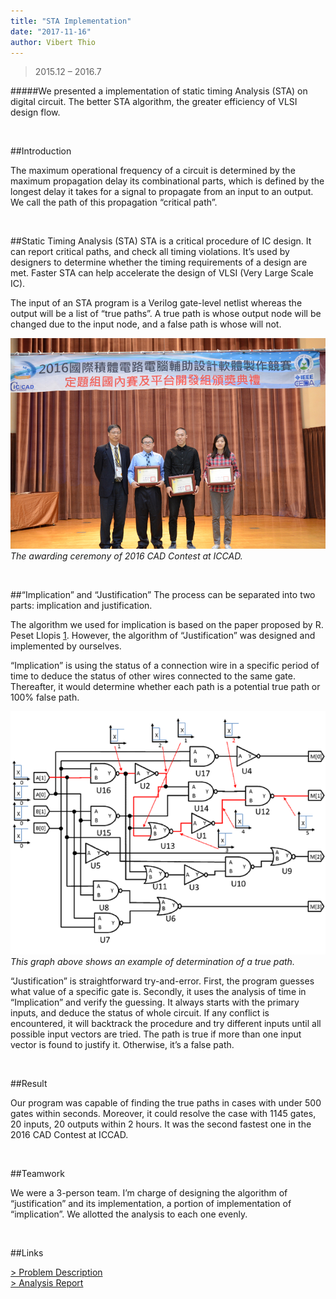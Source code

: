```yaml
---
title: "STA Implementation"
date: "2017-11-16"
author: Vibert Thio
---
```


> 2015.12 – 2016.7

#####We presented a implementation of static timing Analysis (STA) on digital circuit. The better STA algorithm, the greater efficiency of VLSI design flow.

<br>

##Introduction

The maximum operational frequency of a circuit is determined by the maximum propagation delay its combinational parts, which is defined by the longest delay it takes for a signal to propagate from an input to an output. We call the path of this propagation “critical path”.

<br>

##Static Timing Analysis (STA)
STA is a critical procedure of IC design. It can report critical paths, and check all timing violations. It’s used by designers to determine whether the timing requirements of a design are met. Faster STA can help accelerate the design of VLSI (Very Large Scale IC).

The input of an STA program is a Verilog gate-level netlist whereas the output will be a list of “true paths”. A true path is whose output node will be changed due to the input node, and a false path is whose will not.

![](./img-01.png)
*The awarding ceremony of 2016 CAD Contest at ICCAD.*

<br>

##“Implication” and “Justification”
The process can be separated into two parts: implication and justification.

The algorithm we used for implication is based on the paper proposed by R. Peset Llopis [1]. However, the algorithm of “Justification” was designed and implemented by ourselves.

“Implication” is using the status of a connection wire in a specific period of time to deduce the status of other wires connected to the same gate. Thereafter, it would determine whether each path is a potential true path or 100% false path.

![](./img-02.png)
*This graph above shows an example of determination of a true path.*

“Justification” is straightforward try-and-error. First, the program guesses what value of a specific gate is. Secondly, it uses the analysis of time in “Implication” and verify the guessing. It always starts with the primary inputs, and deduce the status of whole circuit. If any conflict is encountered, it will backtrack the procedure and try different inputs until all possible input vectors are tried. The path is true if more than one input vector is found to justify it. Otherwise, it’s a false path.

<br>

##Result

Our program was capable of finding the true paths in cases with under 500 gates within seconds. Moreover, it could resolve the case with 1145 gates, 20 inputs, 20 outputs within 2 hours. It was the second fastest one in the 2016 CAD Contest at ICCAD.

<br>

##Teamwork

We were a 3-person team. I’m charge of designing the algorithm of “justification” and its implementation, a portion of implementation of “implication”. We allotted the analysis to each one evenly.


<br>

##Links

[> Problem Description][1]  
[> Analysis Report][2]  

[1]: http://cad-contest-2016.el.cycu.edu.tw/Problem_D/default.html
[2]: https://drive.google.com/file/d/0ByNwzf7aYOQ3VHhSejlSdGduZjg/view
